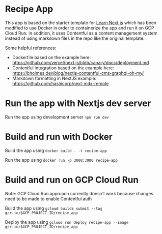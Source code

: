 # Recipe App

This app is based on the starter template for [Learn Next.js](https://nextjs.org/learn) which has been modified to use Docker in order to containerize the app and run it on GCP Cloud Run. In addition, it uses Contentful as a content management system instead of using markdown files in the repo like the original template.

Some helpful references:
- Dockerfile based on the example here: https://github.com/vercel/next.js/blob/canary/docs/deployment.md 
- Contentful integration based on the example here: https://bholmes.dev/blog/nextjs-contentful-cms-graphql-oh-my/ 
- Markdown formatting in NextJS example: https://github.com/hashicorp/next-mdx-remote 

# Run the app with Nextjs dev server

Run the app using development server `npm run dev`

# Build and run with Docker

Build the app using `docker build . -t recipe-app`

Run the app using `docker run -p 3000:3000 recipe-app`

# Build and run on GCP Cloud Run

Note: GCP Cloud Run approach currently doesn't work because changes need to be made to enable Contentful auth

Build the app using `gcloud builds submit --tag gcr.io/$GCP_PROJECT_ID/recipe_app`

Deploy the app using `gcloud run deploy recipe-app --image gcr.io/$GCP_PROJECT_ID/recipe_app`